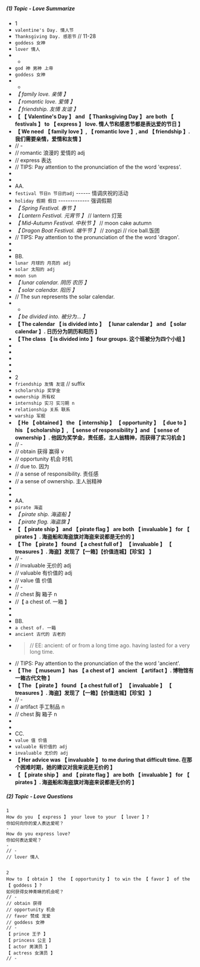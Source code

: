 ##### (1) Topic - Love Summarize

- 1
- `valentine's Day. 情人节`
- `Thanksgiving Day. 感恩节` // 11-28
- `goddess 女神`
- `lover 情人`
- -
- `god 神 男神 上帝`
- `goddess 女神`
- -
- _【 family love. 亲情 】_
- _【 romantic love. 爱情 】_
- _【 friendship. 友情 友谊 】_
- **【 【 Valentine's Day 】 and 【 Thanksgiving Day 】 are both 【 festivals 】 to 【 express 】 love. 情人节和感恩节都是表达爱的节日 】**
- **【 We need 【 family love 】, 【 romantic love 】, and 【 friendship 】. 我们需要亲情，爱情和友情 】**
- // -
- // romantic 浪漫的 爱情的 adj
- // express 表达
- // TIPS: Pay attention to the pronunciation of the the word 'express'.
-
-
- AA.
- `festival 节日n 节日的adj` ------ 情调庆祝的活动
- `holiday 假期 假日` ------------- 强调假期
- _【 Spring Festival. 春节 】_
- _【 Lantern Festival. 元宵节 】_ // lantern 灯笼
- _【 Mid-Autumn Festival. 中秋节 】_ // moon cake autumn
- _【 Dragon Boat Festival. 端午节 】_ // zongzi // rice ball.饭团
- // TIPS: Pay attention to the pronunciation of the the word 'dragon'.
-
-
- BB.
- `lunar 月球的 月亮的 adj`
- `solar 太阳的 adj`
- `moon sun`
- _【 lunar calendar. 阴历 农历 】_
- _【 solar calendar. 阳历 】_
- // The sun represents the solar calendar.
- -
- _【 be divided into. 被分为... 】_
- **【 The calendar 【 is divided into 】 【 lunar calendar 】 and 【 solar calendar 】. 日历分为阴历和阳历 】**
- **【 The class 【 is divided into 】 four groups. 这个班被分为四个小组 】**
-
-
-
-
-
- 2
- `friendship 友情 友谊` // suffix
- `scholarship 奖学金`
- `ownership 所有权`
- `internship 实习 实习期 n`
- `relationship 关系 联系`
- `warship 军舰`
- **【 He 【 obtained 】 the 【 internship 】 【 opportunity 】 【 due to 】 his 【 scholarship 】, 【 sense of responsibility 】and 【 sense of ownership 】. 他因为奖学金，责任感，主人翁精神，而获得了实习机会 】**
- // -
- // obtain 获得 赢得 v
- // opportunity 机会 时机
- // due to. 因为
- // a sense of responsibility. 责任感
- // a sense of ownership. 主人翁精神
-
-
- AA.
- `pirate 海盗`
- _【 pirate ship. 海盗船 】_
- _【 pirate flag. 海盗旗 】_
- **【 【 pirate ship 】 and 【 pirate flag 】 are both 【 invaluable 】 for 【 pirates 】. 海盗船和海盗旗对海盗来说都是无价的 】**
- **【 The 【 pirate 】 found 【 a chest full of 】 【 invaluable 】 【 treasures 】. 海盗】发现了【一箱】【价值连城】【珍宝】 】**
- // -
- // invaluable 无价的 adj
- // valuable 有价值的 adj
- // value 值 价值
- // -
- // chest 胸 箱子 n
- //【 a chest of. 一箱 】
-
-
- BB.
- `a chest of. 一箱`
- `ancient 古代的 古老的`
- > // EE: ancient: of or from a long time ago. having lasted for a very long time.
- // TIPS: Pay attention to the pronunciation of the the word 'ancient'.
- **【 The 【 museum 】 has 【 a chest of 】 ancient 【 artifact 】. 博物馆有一箱古代文物 】**
- **【 The 【 pirate 】 found 【 a chest full of 】 【 invaluable 】 【 treasures 】. 海盗】发现了【一箱】【价值连城】【珍宝】 】**
- // -
- // artifact 手工制品 n
- // chest 胸 箱子 n
-
-
- CC.
- `value 值 价值`
- `valuable 有价值的 adj`
- `invaluable 无价的 adj`
- **【 Her advice was 【 invaluable 】 to me during that difficult time. 在那个困难时期，她的建议对我来说是无价的 】**
- **【 【 pirate ship 】 and 【 pirate flag 】 are both 【 invaluable 】 for 【 pirates 】. 海盗船和海盗旗对海盗来说都是无价的 】**

##### (2) Topic - Love Questions

```
1
How do you 【 express 】 your love to your 【 lover 】?
你如何向你的爱人表达爱呢？
-
How do you express love?
你如何表达爱呢？
-
// -
// lover 情人


2
How to 【 obtain 】 the 【 opportunity 】 to win the 【 favor 】 of the 【 goddess 】?
如何获得女神青睐的机会呢？
// -
// obtain 获得
// opportunity 机会
// favor 赞成 宠爱
// goddess 女神
// -
【 prince 王子 】
【 princess 公主 】
【 actor 男演员 】
【 actress 女演员 】
// -
```
